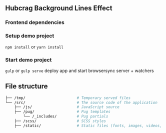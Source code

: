 ## Hubcrag Background Lines Effect

### Frontend dependencies

### Setup demo project

`npm install` or `yarn install`

### Start demo project

`gulp` or `gulp serve` deploy app and start browsersync server + watchers

## File structure
```bash
├── /tmp/                       # Temporary served files
└── /src/                       # The source code of the application
    ├── /js/                    # JavaScript source
    ├── /pug/                   # Pug templates
        └── /_includes/         # Pug partials
    ├── /scss/                  # SCSS styles
    ├── /static/                # Static files (fonts, images, videos, etc..)
